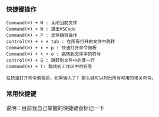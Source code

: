 ### 快捷键操作

    Command(⌘) + W : 关闭当前文件
    Command(⌘) + W : 退出VSCode
    Command(⌘) + P : 文件跳转操作
    control(⌘) + ⬆️ + tab : 在所有打开的文件中跳转
    Command(⌘) + ⬆️ + p : 快速打开命令面板
    Command(⌘) + ⬆️ + o : 跳转到文件中的符号
    control(⌘) + G : 跳转到文件中的某一行
    Command(⌘) + T: 跳转到工作区中的符号

    在快速打开命令面板后，如果输入了? 那么就可以列出所有可用的相关命令。

### 常用快捷键

说明：目前我自己掌握的快捷键会标记一下